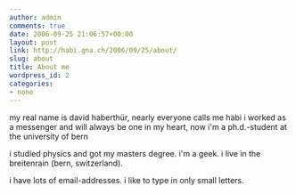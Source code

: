 ```yaml
---
author: admin
comments: true
date: 2006-09-25 21:06:57+00:00
layout: post
link: http://habi.gna.ch/2006/09/25/about/
slug: about
title: About me
wordpress_id: 2
categories:
- none
---
```


my real name is david haberthür, nearly everyone calls me habi
i worked as a messenger and will always be one in my heart, now i'm a ph.d.-student at the university of bern

i studied physics and got my masters degree.
i'm a geek.
i live in the breitenrain (bern, switzerland).

i have lots of email-addresses.
i like to type in only small letters.
